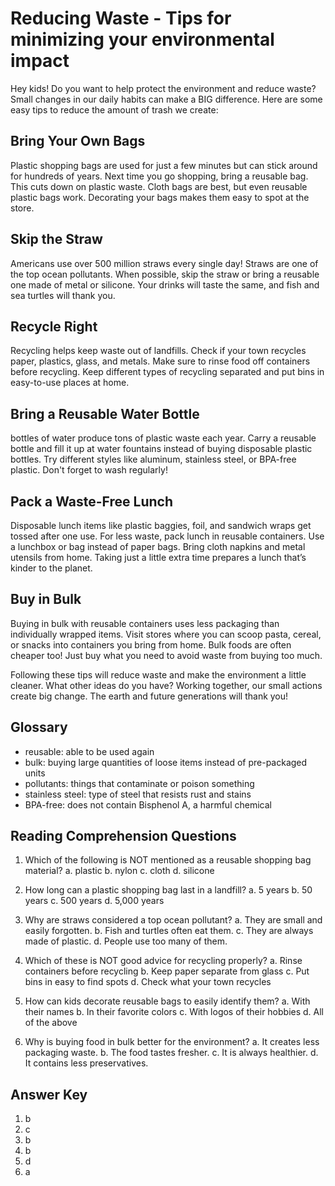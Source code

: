 # Reducing Waste - Tips for minimizing your environmental impact

Hey kids! Do you want to help protect the environment and reduce waste? Small changes in our daily habits can make a BIG difference. Here are some easy tips to reduce the amount of trash we create:

## Bring Your Own Bags

Plastic shopping bags are used for just a few minutes but can stick around for hundreds of years. Next time you go shopping, bring a reusable bag. This cuts down on plastic waste. Cloth bags are best, but even reusable plastic bags work. Decorating your bags makes them easy to spot at the store.

## Skip the Straw

Americans use over 500 million straws every single day! Straws are one of the top ocean pollutants. When possible, skip the straw or bring a reusable one made of metal or silicone. Your drinks will taste the same, and fish and sea turtles will thank you.

## Recycle Right

Recycling helps keep waste out of landfills. Check if your town recycles paper, plastics, glass, and metals. Make sure to rinse food off containers before recycling. Keep different types of recycling separated and put bins in easy-to-use places at home.

## Bring a Reusable Water Bottle

 bottles of water produce tons of plastic waste each year. Carry a reusable bottle and fill it up at water fountains instead of buying disposable plastic bottles. Try different styles like aluminum, stainless steel, or BPA-free plastic. Don't forget to wash regularly!

## Pack a Waste-Free Lunch

Disposable lunch items like plastic baggies, foil, and sandwich wraps get tossed after one use. For less waste, pack lunch in reusable containers. Use a lunchbox or bag instead of paper bags. Bring cloth napkins and metal utensils from home. Taking just a little extra time prepares a lunch that’s kinder to the planet.

## Buy in Bulk

Buying in bulk with reusable containers uses less packaging than individually wrapped items. Visit stores where you can scoop pasta, cereal, or snacks into containers you bring from home. Bulk foods are often cheaper too! Just buy what you need to avoid waste from buying too much.

Following these tips will reduce waste and make the environment a little cleaner. What other ideas do you have? Working together, our small actions create big change. The earth and future generations will thank you!

## Glossary

- reusable: able to be used again
- bulk: buying large quantities of loose items instead of pre-packaged units
- pollutants: things that contaminate or poison something
- stainless steel: type of steel that resists rust and stains
- BPA-free: does not contain Bisphenol A, a harmful chemical

## Reading Comprehension Questions

1. Which of the following is NOT mentioned as a reusable shopping bag material?
   a. plastic
   b. nylon
   c. cloth
   d. silicone

2. How long can a plastic shopping bag last in a landfill?
   a. 5 years
   b. 50 years
   c. 500 years
   d. 5,000 years

3. Why are straws considered a top ocean pollutant?
   a. They are small and easily forgotten.
   b. Fish and turtles often eat them.
   c. They are always made of plastic.
   d. People use too many of them.

4. Which of these is NOT good advice for recycling properly?
   a. Rinse containers before recycling
   b. Keep paper separate from glass
   c. Put bins in easy to find spots
   d. Check what your town recycles

5. How can kids decorate reusable bags to easily identify them?
   a. With their names
   b. In their favorite colors
   c. With logos of their hobbies
   d. All of the above

6. Why is buying food in bulk better for the environment?
   a. It creates less packaging waste.
   b. The food tastes fresher.
   c. It is always healthier.
   d. It contains less preservatives.

## Answer Key

1. b
2. c
3. b
4. b
5. d
6. a
